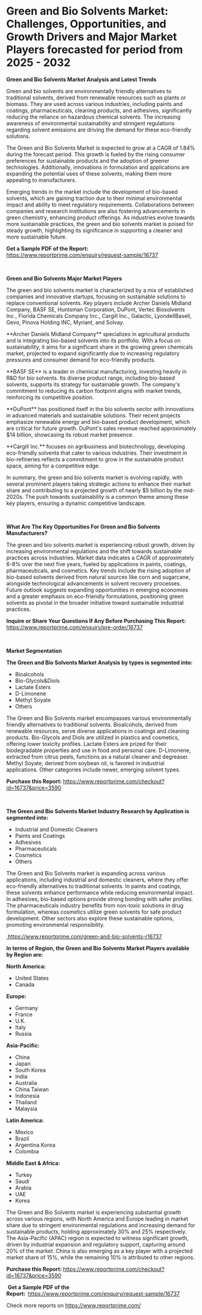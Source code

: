 <p><h1>Green and Bio Solvents Market: Challenges, Opportunities, and Growth Drivers and Major Market Players forecasted for period from 2025 - 2032</h1></p><p><strong>Green and Bio Solvents Market Analysis and Latest Trends</strong></p>
<p><p>Green and bio solvents are environmentally friendly alternatives to traditional solvents, derived from renewable resources such as plants or biomass. They are used across various industries, including paints and coatings, pharmaceuticals, cleaning products, and adhesives, significantly reducing the reliance on hazardous chemical solvents. The increasing awareness of environmental sustainability and stringent regulations regarding solvent emissions are driving the demand for these eco-friendly solutions.</p><p>The Green and Bio Solvents Market is expected to grow at a CAGR of 1.84% during the forecast period. This growth is fueled by the rising consumer preferences for sustainable products and the adoption of greener technologies. Additionally, innovations in formulation and applications are expanding the potential uses of these solvents, making them more appealing to manufacturers.</p><p>Emerging trends in the market include the development of bio-based solvents, which are gaining traction due to their minimal environmental impact and ability to meet regulatory requirements. Collaborations between companies and research institutions are also fostering advancements in green chemistry, enhancing product offerings. As industries evolve towards more sustainable practices, the green and bio solvents market is poised for steady growth, highlighting its significance in supporting a cleaner and more sustainable future.</p></p>
<p><strong>Get a Sample PDF of the Report:&nbsp;</strong> <a href="https://www.reportprime.com/enquiry/request-sample/16737?utm_campaign=3175&utm_medium=2&utm_source=Github&utm_content=ia&utm_term=18032025&utm_id=green-and-bio-solvents">https://www.reportprime.com/enquiry/request-sample/16737</a></p>
<p>&nbsp;</p>
<p><strong>Green and Bio Solvents Major Market Players</strong></p>
<p><p>The green and bio solvents market is characterized by a mix of established companies and innovative startups, focusing on sustainable solutions to replace conventional solvents. Key players include Archer Daniels Midland Company, BASF SE, Huntsman Corporation, DuPont, Vertec Biosolvents Inc., Florida Chemicals Company Inc., Cargill Inc., Galactic, LyondellBasell, Gevo, Pinova Holding INC, Myriant, and Solvay.</p><p>**Archer Daniels Midland Company** specializes in agricultural products and is integrating bio-based solvents into its portfolio. With a focus on sustainability, it aims for a significant share in the growing green chemicals market, projected to expand significantly due to increasing regulatory pressures and consumer demand for eco-friendly products.</p><p>**BASF SE** is a leader in chemical manufacturing, investing heavily in R&D for bio solvents. Its diverse product range, including bio-based solvents, supports its strategy for sustainable growth. The company's commitment to reducing its carbon footprint aligns with market trends, reinforcing its competitive position.</p><p>**DuPont** has positioned itself in the bio solvents sector with innovations in advanced materials and sustainable solutions. Their recent projects emphasize renewable energy and bio-based product development, which are critical for future growth. DuPont's sales revenue reached approximately $14 billion, showcasing its robust market presence.</p><p>**Cargill Inc.** focuses on agribusiness and biotechnology, developing eco-friendly solvents that cater to various industries. Their investment in bio-refineries reflects a commitment to grow in the sustainable product space, aiming for a competitive edge.</p><p>In summary, the green and bio solvents market is evolving rapidly, with several prominent players taking strategic actions to enhance their market share and contributing to a projected growth of nearly $5 billion by the mid-2020s. The push towards sustainability is a common theme among these key players, ensuring a dynamic competitive landscape.</p></p>
<p>&nbsp;</p>
<p><strong>What Are The Key Opportunities For Green and Bio Solvents Manufacturers?</strong></p>
<p><p>The green and bio solvents market is experiencing robust growth, driven by increasing environmental regulations and the shift towards sustainable practices across industries. Market data indicates a CAGR of approximately 6-8% over the next five years, fueled by applications in paints, coatings, pharmaceuticals, and cosmetics. Key trends include the rising adoption of bio-based solvents derived from natural sources like corn and sugarcane, alongside technological advancements in solvent recovery processes. Future outlook suggests expanding opportunities in emerging economies and a greater emphasis on eco-friendly formulations, positioning green solvents as pivotal in the broader initiative toward sustainable industrial practices.</p></p>
<p><strong>Inquire or Share Your Questions If Any Before Purchasing This Report:</strong> <a href="https://www.reportprime.com/enquiry/pre-order/16737?utm_campaign=3175&utm_medium=2&utm_source=Github&utm_content=ia&utm_term=18032025&utm_id=green-and-bio-solvents">https://www.reportprime.com/enquiry/pre-order/16737</a></p>
<p>&nbsp;</p>
<p><strong>Market Segmentation</strong></p>
<p><strong>The Green and Bio Solvents Market Analysis by types is segmented into:</strong></p>
<p><ul><li>Bioalcohols</li><li>Bio-Glycols&Diols</li><li>Lactate Esters</li><li>D-Limonene</li><li>Methyl Soyate</li><li>Others</li></ul></p>
<p><p>The Green and Bio Solvents market encompasses various environmentally friendly alternatives to traditional solvents. Bioalcohols, derived from renewable resources, serve diverse applications in coatings and cleaning products. Bio-Glycols and Diols are utilized in plastics and cosmetics, offering lower toxicity profiles. Lactate Esters are prized for their biodegradable properties and use in food and personal care. D-Limonene, extracted from citrus peels, functions as a natural cleaner and degreaser. Methyl Soyate, derived from soybean oil, is favored in industrial applications. Other categories include newer, emerging solvent types.</p></p>
<p><strong>Purchase this Report:&nbsp;</strong><a href="https://www.reportprime.com/checkout?id=16737&price=3590&utm_campaign=3175&utm_medium=2&utm_source=Github&utm_content=ia&utm_term=18032025&utm_id=green-and-bio-solvents">https://www.reportprime.com/checkout?id=16737&price=3590</a></p>
<p>&nbsp;</p>
<p><strong>The Green and Bio Solvents Market Industry Research by Application is segmented into:</strong></p>
<p><ul><li>Industrial and Domestic Cleaners</li><li>Paints and Coatings</li><li>Adhesives</li><li>Pharmaceuticals</li><li>Cosmetics</li><li>Others</li></ul></p>
<p><p>The Green and Bio Solvents market is expanding across various applications, including industrial and domestic cleaners, where they offer eco-friendly alternatives to traditional solvents. In paints and coatings, these solvents enhance performance while reducing environmental impact. In adhesives, bio-based options provide strong bonding with safer profiles. The pharmaceuticals industry benefits from non-toxic solutions in drug formulation, whereas cosmetics utilize green solvents for safe product development. Other sectors also explore these sustainable options, promoting environmental responsibility.</p></p>
<p><a href="https://www.reportprime.com/green-and-bio-solvents-r16737?utm_campaign=3175&utm_medium=2&utm_source=Github&utm_content=ia&utm_term=18032025&utm_id=green-and-bio-solvents">&nbsp;https://www.reportprime.com/green-and-bio-solvents-r16737</a></p>
<p><strong>In terms of Region, the Green and Bio Solvents Market Players available by Region are:</strong></p>
<p>
    <p> <strong> North America: </strong>
        <ul>
            <li>United States</li>
            <li>Canada</li>
        </ul>
        </p> 
    <p> <strong> Europe: </strong>
        <ul>
            <li>Germany</li>
            <li>France</li>
            <li>U.K.</li>
            <li>Italy</li>
            <li>Russia</li>
        </ul>
        </p> 
    <p> <strong> Asia-Pacific: </strong>
        <ul>
            <li>China</li>
            <li>Japan</li>
            <li>South Korea</li>
            <li>India</li>
            <li>Australia</li>
            <li>China Taiwan</li>
            <li>Indonesia</li>
            <li>Thailand</li>
            <li>Malaysia</li>
        </ul>
        </p> 
    <p> <strong> Latin America: </strong>
        <ul>
            <li>Mexico</li>
            <li>Brazil</li>
            <li>Argentina Korea</li>
            <li>Colombia</li>
        </ul>
        </p> 
    <p> <strong> Middle East & Africa: </strong>
        <ul>
            <li>Turkey</li>
            <li>Saudi</li>
            <li>Arabia</li>
            <li>UAE</li>
            <li>Korea</li>
        </ul>
    </p>
    </p>
<p><p>The Green and Bio Solvents market is experiencing substantial growth across various regions, with North America and Europe leading in market share due to stringent environmental regulations and increasing demand for sustainable products, holding approximately 30% and 25% respectively. The Asia-Pacific (APAC) region is expected to witness significant growth, driven by industrial expansion and regulatory support, capturing around 20% of the market. China is also emerging as a key player with a projected market share of 15%, while the remaining 10% is attributed to other regions.</p></p>
<p><strong>Purchase this Report: </strong><a href="https://www.reportprime.com/checkout?id=16737&price=3590&utm_campaign=3175&utm_medium=2&utm_source=Github&utm_content=ia&utm_term=18032025&utm_id=green-and-bio-solvents">https://www.reportprime.com/checkout?id=16737&price=3590</a></p>
<p>&nbsp;<strong>Get a Sample PDF of the Report:&nbsp;&nbsp;</strong><a href="https://www.reportprime.com/enquiry/request-sample/16737?utm_campaign=3175&utm_medium=2&utm_source=Github&utm_content=ia&utm_term=18032025&utm_id=green-and-bio-solvents">https://www.reportprime.com/enquiry/request-sample/16737</a></p>
<p><strong></strong></p>
<p>Check more reports on <a href="https://www.reportprime.com/?utm_campaign=3175&utm_medium=2&utm_source=Github&utm_content=ia&utm_term=18032025&utm_id=green-and-bio-solvents">https://www.reportprime.com/</a></p>